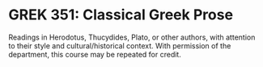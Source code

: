 # GREK 351: Classical Greek Prose

Readings in Herodotus, Thucydides, Plato, or other authors, with attention to their style and cultural/historical context. With permission of the department, this course may be repeated for credit.